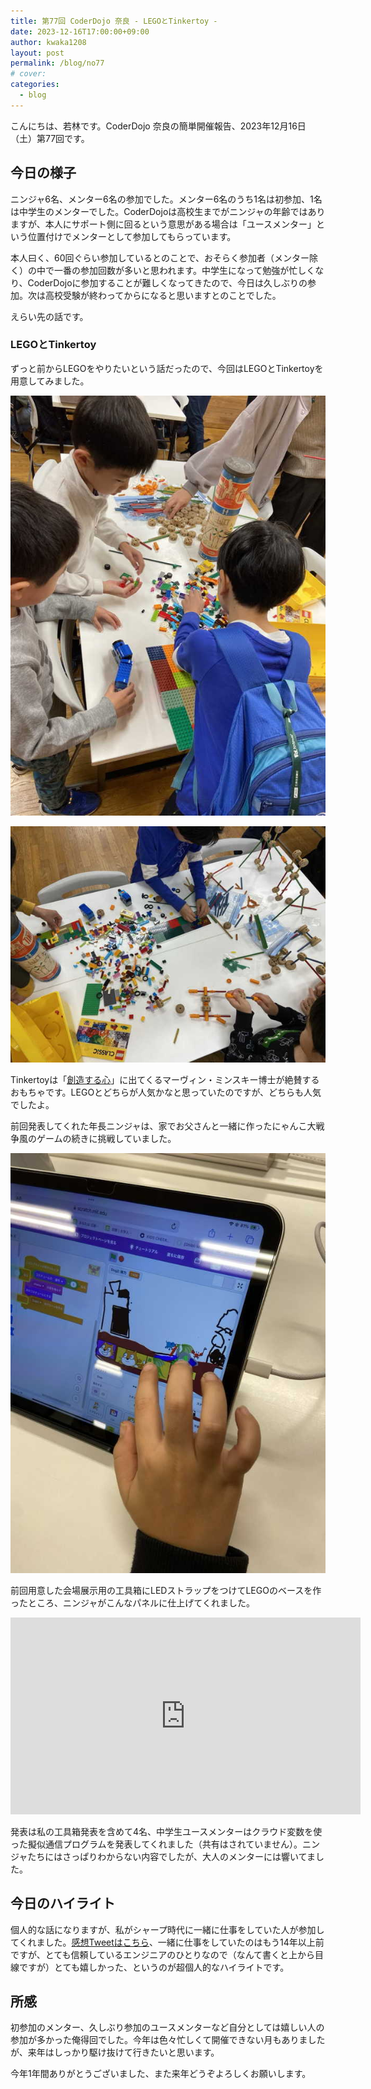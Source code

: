 ```yaml
---
title: 第77回 CoderDojo 奈良 - LEGOとTinkertoy -
date: 2023-12-16T17:00:00+09:00
author: kwaka1208
layout: post
permalink: /blog/no77
# cover: 
categories:
  - blog
---
```

こんにちは、若林です。CoderDojo 奈良の簡単開催報告、2023年12月16日（土）第77回です。

## 今日の様子
ニンジャ6名、メンター6名の参加でした。メンター6名のうち1名は初参加、1名は中学生のメンターでした。CoderDojoは高校生までがニンジャの年齢ではありますが、本人にサポート側に回るという意思がある場合は「ユースメンター」という位置付けでメンターとして参加してもらっています。

本人曰く、60回ぐらい参加しているとのことで、おそらく参加者（メンター除く）の中で一番の参加回数が多いと思われます。中学生になって勉強が忙しくなり、CoderDojoに参加することが難しくなってきたので、今日は久しぶりの参加。次は高校受験が終わってからになると思いますとのことでした。

えらい先の話です。

### LEGOとTinkertoy

ずっと前からLEGOをやりたいという話だったので、今回はLEGOとTinkertoyを用意してみました。

![](/assets/images/2023/12/1216a.jpg)

![](/assets/images/2023/12/1216b.jpg)

Tinkertoyは「[創造する心](https://www.oreilly.co.jp//books/9784873119007/)」に出てくるマーヴィン・ミンスキー博士が絶賛するおもちゃです。LEGOとどちらが人気かなと思っていたのですが、どちらも人気でしたよ。

前回発表してくれた年長ニンジャは、家でお父さんと一緒に作ったにゃんこ大戦争風のゲームの続きに挑戦していました。

![](/assets/images/2023/12/1216c.jpg)

前回用意した会場展示用の工具箱にLEDストラップをつけてLEGOのベースを作ったところ、ニンジャがこんなパネルに仕上げてくれました。

<iframe width="560" height="315" src="https://www.youtube.com/embed/MaKsCwjRDiA?si=JVtURTd2u_Zw3w5s" title="YouTube video player" frameborder="0" allow="accelerometer; autoplay; clipboard-write; encrypted-media; gyroscope; picture-in-picture; web-share" allowfullscreen></iframe>

発表は私の工具箱発表を含めて4名、中学生ユースメンターはクラウド変数を使った擬似通信プログラムを発表してくれました（共有はされていません）。ニンジャたちにはさっぱりわからない内容でしたが、大人のメンターには響いてました。

## 今日のハイライト
個人的な話になりますが、私がシャープ時代に一緒に仕事をしていた人が参加してくれました。[感想Tweetはこちら](https://x.com/naotama/status/1735925689294241827?s=20)、一緒に仕事をしていたのはもう14年以上前ですが、とても信頼しているエンジニアのひとりなので（なんて書くと上から目線ですが）とても嬉しかった、というのが超個人的なハイライトです。

## 所感
初参加のメンター、久しぶり参加のユースメンターなど自分としては嬉しい人の参加が多かった俺得回でした。今年は色々忙しくて開催できない月もありましたが、来年はしっかり駆け抜けて行きたいと思います。

今年1年間ありがとうございました、また来年どうぞよろしくお願いします。
